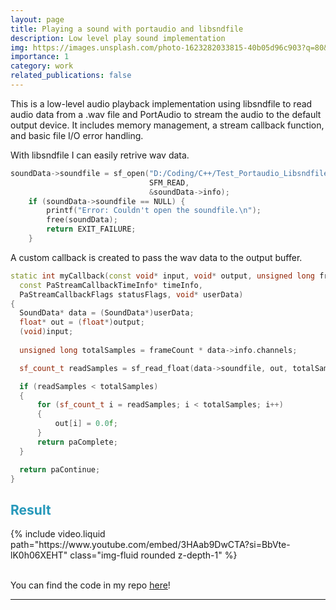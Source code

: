 ```yaml
---
layout: page
title: Playing a sound with portaudio and libsndfile
description: Low level play sound implementation
img: https://images.unsplash.com/photo-1623282033815-40b05d96c903?q=80&w=2940&auto=format&fit=crop&ixlib=rb-4.1.0&ixid=M3wxMjA3fDB8MHxwaG90by1wYWdlfHx8fGVufDB8fHx8fA%3D%3D
importance: 1
category: work
related_publications: false
---
```


This is a low-level audio playback implementation using libsndfile to read audio data from a .wav file and PortAudio to stream the audio to the default output device. It includes memory management, a stream callback function, and basic file I/O error handling.

With libsndfile I can easily retrive wav data.

  ```cpp
  soundData->soundfile = sf_open("D:/Coding/C++/Test_Portaudio_Libsndfile/assets/Audio_01.wav", 
                                 SFM_READ, 
                                 &soundData->info);
      if (soundData->soundfile == NULL) {
          printf("Error: Couldn't open the soundfile.\n");
          free(soundData);
          return EXIT_FAILURE;
      }
  ```
A custom callback is created to pass the wav data to the output buffer.

  ```cpp
  static int myCallback(const void* input, void* output, unsigned long frameCount,
    const PaStreamCallbackTimeInfo* timeInfo,
    PaStreamCallbackFlags statusFlags, void* userData)
  {
    SoundData* data = (SoundData*)userData;
    float* out = (float*)output;
    (void)input;
    
    unsigned long totalSamples = frameCount * data->info.channels;

    sf_count_t readSamples = sf_read_float(data->soundfile, out, totalSamples);

    if (readSamples < totalSamples) 
    {
        for (sf_count_t i = readSamples; i < totalSamples; i++) 
        {
            out[i] = 0.0f; 
        }
        return paComplete; 
    }

    return paContinue;   
  }
  ```
 
 <h2 style="color: #2698ba;"> Result </h2>

<div class="container">
  <div class="row">
    <div class="col-sm col-12">
        {% include video.liquid path="https://www.youtube.com/embed/3HAab9DwCTA?si=BbVte-lK0h06XEHT" class="img-fluid rounded z-depth-1" %}
    </div>
  </div>
</div>
<br>

You can find the code in my repo <a href="https://github.com/migueahumada/Test_Portaudio_Libsndfile">here</a>!  



---
